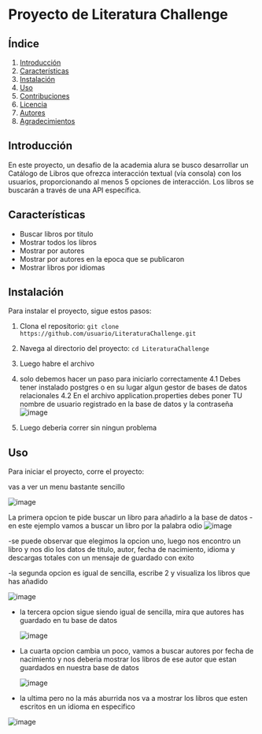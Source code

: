 # Proyecto de Literatura Challenge

## Índice

1. [Introducción](#introducción)
2. [Características](#características)
3. [Instalación](#instalación)
4. [Uso](#uso)
5. [Contribuciones](#contribuciones)
6. [Licencia](#licencia)
7. [Autores](#autores)
8. [Agradecimientos](#agradecimientos)

## Introducción

En este proyecto, un desafio de la academia alura se busco desarrollar un Catálogo de Libros que ofrezca interacción textual (vía consola) con los usuarios, proporcionando al menos 5 opciones de interacción. Los libros se buscarán a través de una API específica.

## Características

- Buscar libros por titulo
- Mostrar todos los libros
- Mostrar por autores
- Mostrar por autores en la epoca que se publicaron
- Mostrar libros por idiomas

## Instalación

Para instalar el proyecto, sigue estos pasos:

1. Clona el repositorio: `git clone https://github.com/usuario/LiteraturaChallenge.git`
2. Navega al directorio del proyecto: `cd LiteraturaChallenge`
3. Luego habre el archivo
4. solo debemos hacer un paso para iniciarlo correctamente
   4.1 Debes tener instalado postgres o en su lugar algun gestor de bases de datos relacionales
   4.2 En el archivo application.properties debes poner TU nombre de usuario registrado en la base de datos y la contraseña
   ![image](https://github.com/user-attachments/assets/93628f8a-04d4-4171-9fb9-ae8d7dcc45ae)
    
5. Luego deberia correr sin ningun problema
   
## Uso

Para iniciar el proyecto, corre el proyecto:

vas a ver un menu bastante sencillo

![image](https://github.com/user-attachments/assets/118b1405-e8b5-4535-8692-28a8760ef726)

La primera opcion te pide buscar un libro para añadirlo a la base de datos
-en este ejemplo vamos a buscar un libro por la palabra odio
![image](https://github.com/user-attachments/assets/951799fe-a3a5-48e5-ad58-2e00f40eb55d)

-se puede observar que elegimos la opcion uno, luego nos encontro un libro y nos dio los datos de titulo, autor, fecha de nacimiento, idioma y descargas totales con un mensaje de guardado con exito

-la segunda opcion es igual de sencilla, escribe 2 y visualiza los libros que has añadido

![image](https://github.com/user-attachments/assets/6cb27ea2-c133-4d21-bf5e-17f752d0f618)

- la tercera opcion sigue siendo igual de sencilla, mira que autores has guardado en tu base de datos

  ![image](https://github.com/user-attachments/assets/674af5e6-e501-4735-a770-c630cdfbf702)

- La cuarta opcion cambia un poco, vamos a buscar autores por fecha de nacimiento y nos deberia mostrar los libros de ese autor que estan guardados en nuestra base de datos

  ![image](https://github.com/user-attachments/assets/f3f98823-9f30-407d-be55-bae1cef57e7c)

 - la ultima pero no la más aburrida nos va a mostrar los libros que esten escritos en un idioma en especifico

  ![image](https://github.com/user-attachments/assets/28d6605b-7d4a-4bfa-98cf-2255c7952a03)

   






